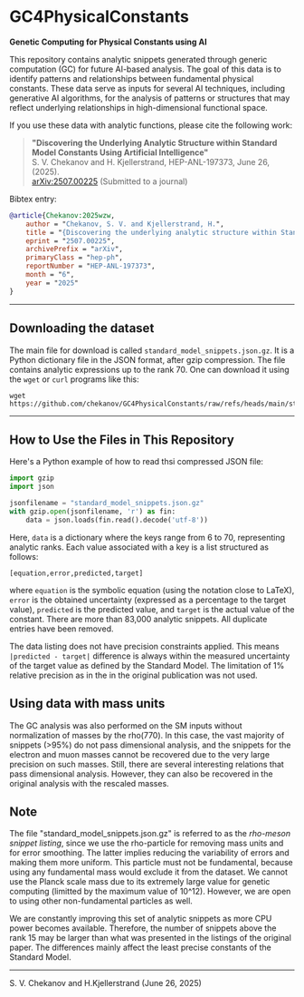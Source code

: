# GC4PhysicalConstants

**Genetic Computing for Physical Constants using AI**

This repository contains analytic snippets generated through generic computation (GC) for future AI-based analysis. The goal of this data is to identify patterns and relationships between fundamental physical constants. These data serve as inputs for several AI techniques, including generative AI algorithms, for the analysis of patterns or structures that may reflect underlying relationships in high-dimensional functional space.

If you use these data with analytic functions, please cite the following work:

> **"Discovering the Underlying Analytic Structure within Standard Model Constants Using Artificial Intelligence"**  
> S. V. Chekanov and H. Kjellerstrand, HEP-ANL-197373, June 26, (2025).  
> [arXiv:2507.00225](https://arxiv.org/abs/2507.00225) (Submitted to a journal)

Bibtex entry:
```bibtex
@article{Chekanov:2025wzw,
    author = "Chekanov, S. V. and Kjellerstrand, H.",
    title = "{Discovering the underlying analytic structure within Standard Model constants using artificial intelligence}",
    eprint = "2507.00225",
    archivePrefix = "arXiv",
    primaryClass = "hep-ph",
    reportNumber = "HEP-ANL-197373",
    month = "6",
    year = "2025"
}
```

---

## Downloading the dataset

The main file for download is called ```standard_model_snippets.json.gz```. It is a Python dictionary file in the JSON format, after gzip compression. 
The file contains analytic expressions up to the rank 70. One can download it using  the ```wget``` or ```curl``` programs like this:

```
wget https://github.com/chekanov/GC4PhysicalConstants/raw/refs/heads/main/standard_model_snippets.json.gz
```

---

## How to Use the Files in This Repository

Here's a Python example of how to read thsi compressed JSON file:

```python
import gzip
import json

jsonfilename = "standard_model_snippets.json.gz"
with gzip.open(jsonfilename, 'r') as fin:
    data = json.loads(fin.read().decode('utf-8'))
```
Here, ```data``` is a dictionary where the keys range from 6 to 70, representing analytic ranks. Each value associated with a key is a list structured as follows:

```
[equation,error,predicted,target]
```
where ```equation``` is the symbolic equation (using the notation close to LaTeX), ```error``` is the obtained uncertainty (expressed as a percentage to the target value), ```predicted``` is the predicted value, and 
```target``` is the actual value of the constant.  There are more than 83,000 analytic snippets. All duplicate entries have been removed. 

The data listing does not have precision constraints applied. This means  ```|predicted - target|``` difference is always within the measured uncertainty of the target value as defined by the Standard Model. The limitation of  1% relative precision as in the in the original publication was not used.

## Using data with mass units

The GC analysis was also performed on the SM inputs without normalization of masses by the rho(770). In this case, the vast majority of snippets (>95%) do not pass dimensional analysis, and the snippets for the electron and muon masses cannot be recovered due to the very large precision on such masses. Still, there are several interesting relations that pass dimensional analysis. However, they can also be recovered in the original analysis with the rescaled masses.

## Note

The file "standard_model_snippets.json.gz" is referred to as the *rho-meson snippet listing*, since we use the rho-particle for removing mass units and for error smoothing. The latter implies reducing the variability of errors and making them more uniform. This particle must not be fundamental, because using any fundamental mass would exclude it from the dataset. We cannot use the Planck scale mass due to its extremely large value for genetic computing (limitted by the maximum value of 10^12). However, we are open to using other non-fundamental particles as well.

We are constantly improving this set of analytic snippets as more CPU power becomes available. Therefore, the number of snippets above the rank 15 may be larger than what was presented in the listings of the original paper. The differences mainly affect the least precise constants of the Standard Model.


---

S. V. Chekanov and H.Kjellerstrand (June 26, 2025)


